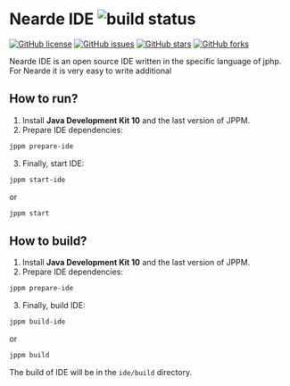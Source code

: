 # Nearde IDE ![build status](https://travis-ci.org/MWStudio/Nearde-IDE.svg?branch=master)
[![GitHub license](https://img.shields.io/github/license/MWStudio/Nearde-IDE.svg)](https://github.com/MWStudio/Nearde-IDE/blob/master/LICENSE)
[![GitHub issues](https://img.shields.io/github/issues/MWStudio/Nearde-IDE.svg)](https://github.com/MWStudio/Nearde-IDE/issues)
[![GitHub stars](https://img.shields.io/github/stars/MWStudio/Nearde-IDE.svg)](https://github.com/MWStudio/Nearde-IDE/stargazers)
[![GitHub forks](https://img.shields.io/github/forks/MWStudio/Nearde-IDE.svg)](https://github.com/MWStudio/Nearde-IDE/network)

Nearde IDE is an open source IDE written in the specific language of jphp. For Nearde it is very easy to write additional

## How to run?

1. Install **Java Development Kit 10** and the last version of JPPM.
2. Prepare IDE dependencies:
```bash
jppm prepare-ide
```
3. Finally, start IDE:
```bash
jppm start-ide
```
or 
```bash
jppm start
```

## How to build?
1. Install **Java Development Kit 10** and the last version of JPPM.
2. Prepare IDE dependencies:
```bash
jppm prepare-ide
```
3. Finally, build IDE:
```bash
jppm build-ide
```
or 
```bash
jppm build
```

The build of IDE will be in the `ide/build` directory.
